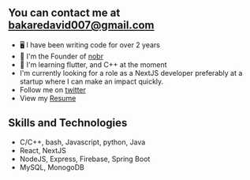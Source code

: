 ## You can contact me at [bakaredavid007@gmail.com](mailto:bakaredavid007@gmail.com)
- 🖥️ I have been writing code for over 2 years
- 🏢 I'm the Founder of [nobr](https://nobr-delta.vercel.app)
- 📖 I'm learning flutter, and C++ at the moment 
- I'm currently looking for a role as a NextJS developer preferably at a startup where I can make an impact quickly.
- Follow me on [twitter](https://www.twitter/_Bakaredavid)
- View my [Resume](https://docs.google.com/document/d/1RsN0xXQAlFIkCXa7YFGy1ai5tYbv32XtATxnDpgtCgo/edit?usp=sharing)

## Skills and Technologies
- C/C++, bash, Javascript, python, Java 
- React, NextJS
- NodeJS, Express, Firebase, Spring Boot
- MySQL, MonogoDB
  
